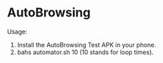# AutoBrowsing

Usage:

1. Install the AutoBrowsing Test APK in your phone.
2. bahs automator.sh 10 (10 stands for loop times).
